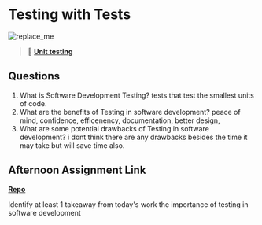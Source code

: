 # Testing with Tests

![replace_me](https://codeworks.blob.core.windows.net/public/assets/img/illustrations/placeholder.svg)

> **📖 [Unit testing](https://codeworksacademy.com/fs-student-guide/resources/wk8-9/03-Unit-Testing)**

## Questions

1. What is Software Development Testing?
tests that test the smallest units of code.
2. What are the benefits of Testing in software development?
peace of mind, confidence, efficenency, documentation, better design,
3. What are some potential drawbacks of Testing in software development?
i dont think there are any drawbacks besides the time it may take but will save time also.
## Afternoon Assignment Link

**[Repo](https://github.com/brysonrupp/<ASSIGNMENT_REPO>)**

Identify at least 1 takeaway from today's work
the importance of testing in software development